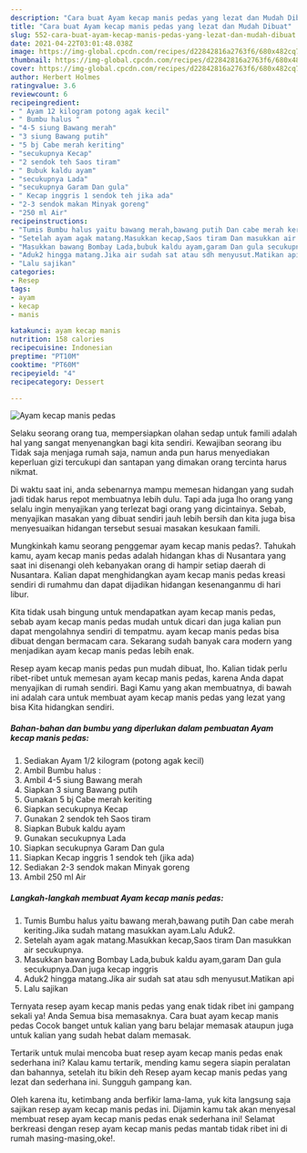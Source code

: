 ```yaml
---
description: "Cara buat Ayam kecap manis pedas yang lezat dan Mudah Dibuat"
title: "Cara buat Ayam kecap manis pedas yang lezat dan Mudah Dibuat"
slug: 552-cara-buat-ayam-kecap-manis-pedas-yang-lezat-dan-mudah-dibuat
date: 2021-04-22T03:01:48.038Z
image: https://img-global.cpcdn.com/recipes/d22842816a2763f6/680x482cq70/ayam-kecap-manis-pedas-foto-resep-utama.jpg
thumbnail: https://img-global.cpcdn.com/recipes/d22842816a2763f6/680x482cq70/ayam-kecap-manis-pedas-foto-resep-utama.jpg
cover: https://img-global.cpcdn.com/recipes/d22842816a2763f6/680x482cq70/ayam-kecap-manis-pedas-foto-resep-utama.jpg
author: Herbert Holmes
ratingvalue: 3.6
reviewcount: 6
recipeingredient:
- " Ayam 12 kilogram potong agak kecil"
- " Bumbu halus "
- "4-5 siung Bawang merah"
- "3 siung Bawang putih"
- "5 bj Cabe merah keriting"
- "secukupnya Kecap"
- "2 sendok teh Saos tiram"
- " Bubuk kaldu ayam"
- "secukupnya Lada"
- "secukupnya Garam Dan gula"
- " Kecap inggris 1 sendok teh jika ada"
- "2-3 sendok makan Minyak goreng"
- "250 ml Air"
recipeinstructions:
- "Tumis Bumbu halus yaitu bawang merah,bawang putih Dan cabe merah keriting.Jika sudah matang masukkan ayam.Lalu Aduk2."
- "Setelah ayam agak matang.Masukkan kecap,Saos tiram Dan masukkan air secukupnya."
- "Masukkan bawang Bombay Lada,bubuk kaldu ayam,garam Dan gula secukupnya.Dan juga kecap inggris"
- "Aduk2 hingga matang.Jika air sudah sat atau sdh menyusut.Matikan api"
- "Lalu sajikan"
categories:
- Resep
tags:
- ayam
- kecap
- manis

katakunci: ayam kecap manis 
nutrition: 158 calories
recipecuisine: Indonesian
preptime: "PT10M"
cooktime: "PT60M"
recipeyield: "4"
recipecategory: Dessert

---
```



![Ayam kecap manis pedas](https://img-global.cpcdn.com/recipes/d22842816a2763f6/680x482cq70/ayam-kecap-manis-pedas-foto-resep-utama.jpg)

Selaku seorang orang tua, mempersiapkan olahan sedap untuk famili adalah hal yang sangat menyenangkan bagi kita sendiri. Kewajiban seorang ibu Tidak saja menjaga rumah saja, namun anda pun harus menyediakan keperluan gizi tercukupi dan santapan yang dimakan orang tercinta harus nikmat.

Di waktu  saat ini, anda sebenarnya mampu memesan hidangan yang sudah jadi tidak harus repot membuatnya lebih dulu. Tapi ada juga lho orang yang selalu ingin menyajikan yang terlezat bagi orang yang dicintainya. Sebab, menyajikan masakan yang dibuat sendiri jauh lebih bersih dan kita juga bisa menyesuaikan hidangan tersebut sesuai masakan kesukaan famili. 



Mungkinkah kamu seorang penggemar ayam kecap manis pedas?. Tahukah kamu, ayam kecap manis pedas adalah hidangan khas di Nusantara yang saat ini disenangi oleh kebanyakan orang di hampir setiap daerah di Nusantara. Kalian dapat menghidangkan ayam kecap manis pedas kreasi sendiri di rumahmu dan dapat dijadikan hidangan kesenanganmu di hari libur.

Kita tidak usah bingung untuk mendapatkan ayam kecap manis pedas, sebab ayam kecap manis pedas mudah untuk dicari dan juga kalian pun dapat mengolahnya sendiri di tempatmu. ayam kecap manis pedas bisa dibuat dengan bermacam cara. Sekarang sudah banyak cara modern yang menjadikan ayam kecap manis pedas lebih enak.

Resep ayam kecap manis pedas pun mudah dibuat, lho. Kalian tidak perlu ribet-ribet untuk memesan ayam kecap manis pedas, karena Anda dapat menyajikan di rumah sendiri. Bagi Kamu yang akan membuatnya, di bawah ini adalah cara untuk membuat ayam kecap manis pedas yang lezat yang bisa Kita hidangkan sendiri.

<!--inarticleads1-->

##### Bahan-bahan dan bumbu yang diperlukan dalam pembuatan Ayam kecap manis pedas:

1. Sediakan  Ayam 1/2 kilogram (potong agak kecil)
1. Ambil  Bumbu halus :
1. Ambil 4-5 siung Bawang merah
1. Siapkan 3 siung Bawang putih
1. Gunakan 5 bj Cabe merah keriting
1. Siapkan secukupnya Kecap
1. Gunakan 2 sendok teh Saos tiram
1. Siapkan  Bubuk kaldu ayam
1. Gunakan secukupnya Lada
1. Siapkan secukupnya Garam Dan gula
1. Siapkan  Kecap inggris 1 sendok teh (jika ada)
1. Sediakan 2-3 sendok makan Minyak goreng
1. Ambil 250 ml Air




<!--inarticleads2-->

##### Langkah-langkah membuat Ayam kecap manis pedas:

1. Tumis Bumbu halus yaitu bawang merah,bawang putih Dan cabe merah keriting.Jika sudah matang masukkan ayam.Lalu Aduk2.
1. Setelah ayam agak matang.Masukkan kecap,Saos tiram Dan masukkan air secukupnya.
1. Masukkan bawang Bombay Lada,bubuk kaldu ayam,garam Dan gula secukupnya.Dan juga kecap inggris
1. Aduk2 hingga matang.Jika air sudah sat atau sdh menyusut.Matikan api
1. Lalu sajikan




Ternyata resep ayam kecap manis pedas yang enak tidak ribet ini gampang sekali ya! Anda Semua bisa memasaknya. Cara buat ayam kecap manis pedas Cocok banget untuk kalian yang baru belajar memasak ataupun juga untuk kalian yang sudah hebat dalam memasak.

Tertarik untuk mulai mencoba buat resep ayam kecap manis pedas enak sederhana ini? Kalau kamu tertarik, mending kamu segera siapin peralatan dan bahannya, setelah itu bikin deh Resep ayam kecap manis pedas yang lezat dan sederhana ini. Sungguh gampang kan. 

Oleh karena itu, ketimbang anda berfikir lama-lama, yuk kita langsung saja sajikan resep ayam kecap manis pedas ini. Dijamin kamu tak akan menyesal membuat resep ayam kecap manis pedas enak sederhana ini! Selamat berkreasi dengan resep ayam kecap manis pedas mantab tidak ribet ini di rumah masing-masing,oke!.

